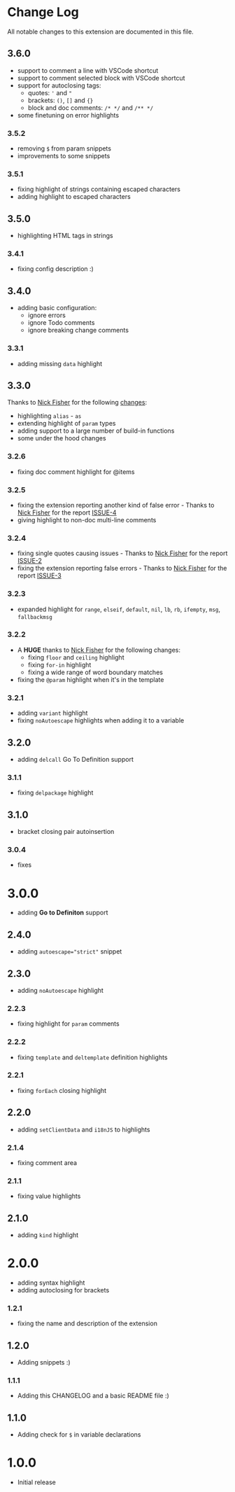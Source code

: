 # Change Log
All notable changes to this extension are documented in this file.

## 3.6.0
- support to comment a line with VSCode shortcut
- support to comment selected block with VSCode shortcut
- support for autoclosing tags:
    - quotes: `'` and `"`
    - brackets: `()`, `[]` and `{}`
    - block and doc comments: `/* */` and `/** */`
- some finetuning on error highlights

### 3.5.2
- removing `$` from param snippets
- improvements to some snippets

### 3.5.1
- fixing highlight of strings containing escaped characters
- adding highlight to escaped characters

## 3.5.0
- highlighting HTML tags in strings

### 3.4.1
- fixing config description :)

## 3.4.0
- adding basic configuration:
    - ignore errors
    - ignore Todo comments
    - ignore breaking change comments

### 3.3.1
- adding missing `data` highlight

## 3.3.0
Thanks to [Nick Fisher](https://github.com/spadgos) for the following [changes](https://github.com/Blodwynn/-VSCODE-.soy-language-server-client/pull/5):
- highlighting `alias` - `as`
- extending highlight of `param` types
- adding support to a large number of build-in functions
- some under the hood changes

### 3.2.6
- fixing doc comment highlight for @items

### 3.2.5
- fixing the extension reporting another kind of false error - Thanks to [Nick Fisher](https://github.com/spadgos) for the report [ISSUE-4](https://github.com/Blodwynn/-VSCODE-.soy-language-server-client/issues/4)
- giving highlight to non-doc multi-line comments

### 3.2.4
- fixing single quotes causing issues - Thanks to [Nick Fisher](https://github.com/spadgos) for the report [ISSUE-2](https://github.com/Blodwynn/-VSCODE-.soy-language-server-client/issues/2)
- fixing the extension reporting false errors - Thanks to [Nick Fisher](https://github.com/spadgos) for the report [ISSUE-3](https://github.com/Blodwynn/-VSCODE-.soy-language-server-client/issues/3)

### 3.2.3
- expanded highlight for `range`, `elseif`, `default`, `nil`, `lb`, `rb`, `ifempty`, `msg`, `fallbackmsg`

### 3.2.2
- A **HUGE** thanks to [Nick Fisher](https://github.com/spadgos) for the following changes:
    - fixing `floor` and `ceiling` highlight
    - fixing `for-in` highlight
    - fixing a wide range of word boundary matches
- fixing the `@param` highlight when it's in the template

### 3.2.1
- adding `variant` highlight
- fixing `noAutoescape` highlights when adding it to a variable

## 3.2.0
- adding `delcall` Go To Definition support

### 3.1.1
- fixing `delpackage` highlight

## 3.1.0
- bracket closing pair autoinsertion

### 3.0.4
- fixes

# 3.0.0
- adding **Go to Definiton** support

## 2.4.0
- adding `autoescape="strict"` snippet

## 2.3.0
- adding `noAutoescape` highlight

### 2.2.3
- fixing highlight for `param` comments

### 2.2.2
- fixing `template` and `deltemplate` definition highlights

### 2.2.1
- fixing `forEach` closing highlight

## 2.2.0
- adding `setClientData` and `i18nJS` to highlights

### 2.1.4
- fixing comment area

### 2.1.1
- fixing value highlights

## 2.1.0
- adding `kind` highlight

# 2.0.0
- adding syntax highlight
- adding autoclosing for brackets

### 1.2.1
- fixing the name and description of the extension

## 1.2.0
- Adding snippets :)

### 1.1.1
- Adding this CHANGELOG and a basic README file :)

## 1.1.0
- Adding check for `$` in variable declarations

# 1.0.0
- Initial release
